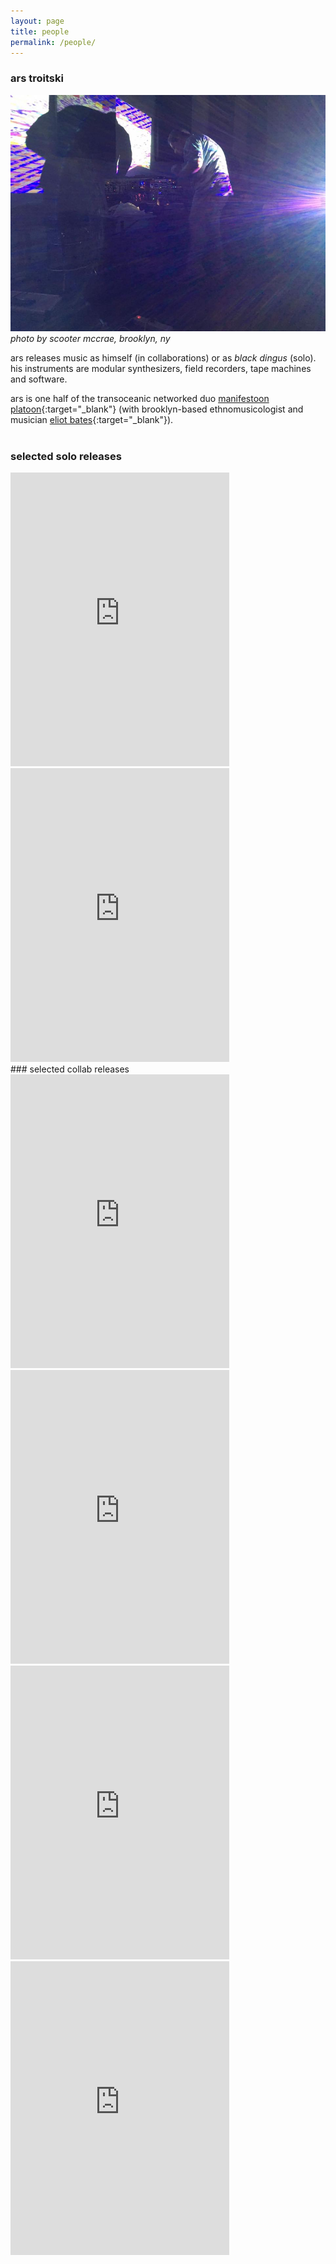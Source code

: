 ```yaml
---
layout: page
title: people
permalink: /people/
---
```

### ars troitski

![photo by Scooter McCrae](/assets/img/ars.jpg)<br>_photo by scooter mccrae, brooklyn, ny_

ars releases music as himself (in collaborations) or as *black dingus* (solo). his instruments are modular synthesizers, field recorders, tape machines and software.

ars is one half of the transoceanic networked duo [manifestoon platoon](https://manifestoon.org/){:target="_blank"} (with brooklyn-based ethnomusicologist and musician [eliot bates](https://eliotbates.com){:target="_blank"}).    
<br>
### selected solo releases
<iframe style="border: 0; width: 350px; height: 470px;" src="https://bandcamp.com/EmbeddedPlayer/album=2780363222/size=large/bgcol=ffffff/linkcol=0687f5/tracklist=false/transparent=true/" seamless><a href="https://pomusic.bandcamp.com/album/speak-softly-in-hallways">SPEAK SOFTLY IN HALLWAYS by black dingus</a></iframe>
<iframe style="border: 0; width: 350px; height: 470px;" src="https://bandcamp.com/EmbeddedPlayer/album=996428641/size=large/bgcol=ffffff/linkcol=0687f5/tracklist=false/transparent=true/" seamless><a href="https://pomusic.bandcamp.com/album/fake-dobrov">FAKE DOBROV by black dingus</a></iframe>    
<br>
### selected collab releases
<iframe style="border: 0; width: 350px; height: 470px;" src="https://bandcamp.com/EmbeddedPlayer/album=3495715337/size=large/bgcol=ffffff/linkcol=0687f5/tracklist=false/transparent=true/" seamless><a href="https://manifestoonplatoon.bandcamp.com/album/dangle-statement">Dangle Statement by Manifestoon Platoon</a></iframe>
<iframe style="border: 0; width: 350px; height: 470px;" src="https://bandcamp.com/EmbeddedPlayer/album=3538134344/size=large/bgcol=ffffff/linkcol=0687f5/tracklist=false/transparent=true/" seamless><a href="https://manifestoonplatoon.bandcamp.com/album/kill-mp">Kill MP by Manifestoon Platoon</a></iframe>
<iframe style="border: 0; width: 350px; height: 470px;" src="https://bandcamp.com/EmbeddedPlayer/album=3999714686/size=large/bgcol=ffffff/linkcol=0687f5/tracklist=false/transparent=true/" seamless><a href="https://pomusic.bandcamp.com/album/nine-air-displacements">Nine Air Displacements by Dobrov &amp; Troitski</a></iframe>
<iframe style="border: 0; width: 350px; height: 470px;" src="https://bandcamp.com/EmbeddedPlayer/album=247677434/size=large/bgcol=ffffff/linkcol=0687f5/tracklist=false/transparent=true/" seamless><a href="https://pomusic.bandcamp.com/album/session-one">session one by Ariana van Gelder &amp; Ars Troitski</a></iframe>
